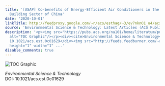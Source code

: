 ```yaml
---
title: '[ASAP] Co-benefits of Energy-Efficient Air Conditioners in the Residential
  Building Sector of China'
date: '2020-10-01'
linkTitle: http://feedproxy.google.com/~r/acs/esthag/~3/ev7nknO1_u4/acs.est.0c01629
source: 'Environmental Science & Technology: Latest Articles (ACS Publications)'
description: '<p><img src="https://pubs.acs.org/na101/home/literatum/publisher/achs/journals/content/esthag/0/esthag.ahead-of-print/acs.est.0c01629/20201001/images/medium/es0c01629_0007.gif"
  alt="TOC Graphic"/></p><div><cite>Environmental Science & Technology</cite></div><div>DOI:
  10.1021/acs.est.0c01629</div><img src="http://feeds.feedburner.com/~r/acs/esthag/~4/ev7nknO1_u4"
  height="1" width="1" ...'
disable_comments: true
---
```

<p><img src="https://pubs.acs.org/na101/home/literatum/publisher/achs/journals/content/esthag/0/esthag.ahead-of-print/acs.est.0c01629/20201001/images/medium/es0c01629_0007.gif" alt="TOC Graphic"/></p><div><cite>Environmental Science & Technology</cite></div><div>DOI: 10.1021/acs.est.0c01629</div><img src="http://feeds.feedburner.com/~r/acs/esthag/~4/ev7nknO1_u4" height="1" width="1" ...